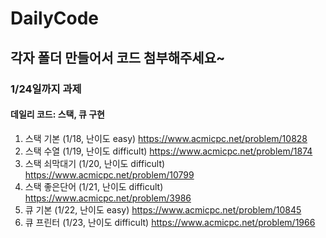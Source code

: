 # DailyCode
## 각자 폴더 만들어서 코드 첨부해주세요~ 

### 1/24일까지 과제
#### 데일리 코드: 스택, 큐 구현
1. 스택 기본 (1/18, 난이도 easy)
<https://www.acmicpc.net/problem/10828>
2. 스택 수열 (1/19, 난이도 difficult)
<https://www.acmicpc.net/problem/1874>
3. 스택 쇠막대기 (1/20, 난이도 difficult)
<https://www.acmicpc.net/problem/10799>
4. 스택 좋은단어 (1/21, 난이도 difficult)
<https://www.acmicpc.net/problem/3986>
5. 큐 기본 (1/22, 난이도 easy)
<https://www.acmicpc.net/problem/10845>
6. 큐 프린터 (1/23, 난이도 difficult)
<https://www.acmicpc.net/problem/1966>
